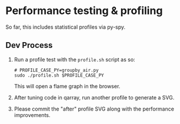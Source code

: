 # Performance testing & profiling

So far, this includes statistical profiles via py-spy. 

## Dev Process

1. Run a profile test with the `profile.sh` script as so:

   ```shell
   # PROFILE_CASE_PY=groupby_air.py
   sudo ./profile.sh $PROFILE_CASE_PY
   ```

   This will open a flame graph in the browser.

2. After tuning code in qarray, run another profile to generate a SVG.

3. Please commit the "after" profile SVG along with the performance improvements.

